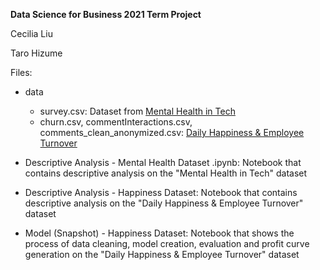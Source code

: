 **Data Science for Business 2021 Term Project**

Cecilia Liu

Taro Hizume


Files:
- data
    - survey.csv: Dataset from [Mental Health in Tech](https://www.kaggle.com/osmi/mental-health-in-tech-survey)
    - churn.csv, commentInteractions.csv, comments_clean_anonymized.csv: [Daily Happiness & Employee Turnover](https://www.kaggle.com/harriken/employeeturnover)

- Descriptive Analysis - Mental Health Dataset .ipynb: Notebook that contains descriptive analysis on the "Mental Health in Tech" dataset
- Descriptive Analysis - Happiness Dataset: Notebook that contains descriptive analysis on the "Daily Happiness & Employee Turnover" dataset
- Model (Snapshot) - Happiness Dataset: Notebook that shows the process of data cleaning, model creation, evaluation and profit curve generation on the "Daily Happiness & Employee Turnover" dataset
